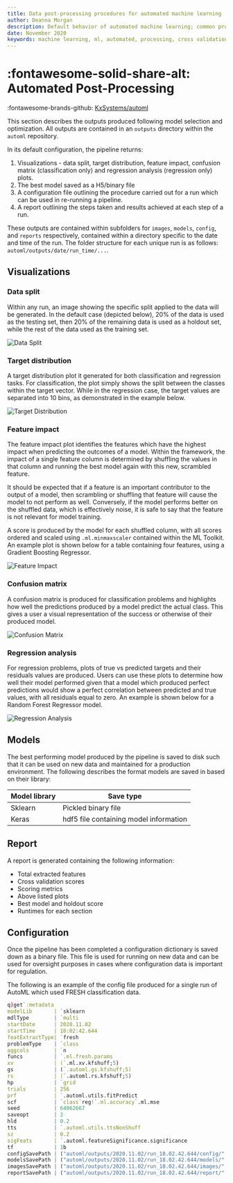 ```yaml
---
title: Data post-processing procedures for automated machine learning | Machine Learning | Documentation for kdb+ and q
author: Deanna Morgan
description: Default behavior of automated machine learning; common processes completed across all forms of automated machine learning
date: November 2020
keywords: machine learning, ml, automated, processing, cross validation, grid search, models
---
```

# :fontawesome-solid-share-alt: Automated Post-Processing



:fontawesome-brands-github: 
[KxSystems/automl](https://github.com/kxsystems/automl)

This section describes the outputs produced following model selection and optimization. All outputs are contained in an `outputs` directory within the `automl` repository.

In its default configuration, the pipeline returns:

1. Visualizations - data split, target distribution, feature impact, confusion matrix (classification only) and regression analysis (regression only) plots.
2. The best model saved as a H5/binary file 
3. A configuration file outlining the procedure carried out for a run which can be used in re-running a pipeline.
4. A report outlining the steps taken and results achieved at each step of a run.

These outputs are contained within subfolders for `images`, `models`, `config`, and `reports` respectively, contained within a directory specific to the date and time of the run. The folder structure for each unique run is as follows: `automl/outputs/date/run_time/...`.


## Visualizations

### Data split

Within any run, an image showing the specific split applied to the data will be generated. In the default case (depicted below), 20% of the data is used as the testing set, then 20% of the remaining data is used as a holdout set, while the rest of the data used as the training set.

![Data Split](img/5fold.png)

### Target distribution

A target distribution plot it generated for both classification and regression tasks. For classification, the plot simply shows the split between the classes within the target vector. While in the regression case, the target values are separated into 10 bins, as demonstrated in the example below.

![Target Distribution](img/targetdistribution.png)

### Feature impact

The feature impact plot identifies the features which have the highest impact when predicting the outcomes of a model. Within the framework, the impact of a single feature column is determined by shuffling the values in that column and running the best model again with this new, scrambled feature.

It should be expected that if a feature is an important contributor to the output of a model, then scrambling or shuffling that feature will cause the model to not perform as well. Conversely, if the model performs better on the shuffled data, which is effectively noise, it is safe to say that the feature is not relevant for model training.

A score is produced by the model for each shuffled column, with all scores ordered and scaled using `.ml.minmaxscaler` contained within the ML Toolkit. An example plot is shown below for a table containing four features, using a Gradient Boosting Regressor.

![Feature Impact](img/featureimpact.png)

### Confusion matrix

A confusion matrix is produced for classification problems and highlights how well the predictions produced by a model predict the actual class. This gives a user a visual representation of the success or otherwise of their produced model.

![Confusion Matrix](img/confusion.png)

### Regression analysis

For regression problems, plots of true vs predicted targets and their residuals values are produced. Users can use these plots to determine how well their model performed given that a model which produced perfect predictions would show a perfect correlation between predicted and true values, with all residuals equal to zero. An example is shown below for a Random Forest Regressor model. 

![Regression Analysis](img/rfr_regression.png)

## Models

The best performing model produced by the pipeline is saved to disk such that it can be used on new data and maintained for a production environment. The following describes the format models are saved in based on their library:

Model library | Save type 
--------------|-----------
Sklearn       | Pickled binary file
Keras         | hdf5 file containing model information


## Report

A report is generated containing the following information:

- Total extracted features
- Cross validation scores
- Scoring metrics
- Above listed plots
- Best model and holdout score
- Runtimes for each section


## Configuration

Once the pipeline has been completed a configuration dictionary is saved down as a binary file. This file is used for running on new data and can be used for oversight purposes in cases where configuration data is important for regulation.

The following is an example of the config file produced for a single run of AutoML which used FRESH classification data.

```q
q)get`:metadata
modelLib       | `sklearn
mdlType        | `multi
startDate      | 2020.11.02
startTime      | 18:02:42.644
featExtractType| `fresh
problemType    | `class
aggcols        | `n
funcs          | `.ml.fresh.params
xv             | (`.ml.xv.kfshuff;5)
gs             | (`.automl.gs.kfshuff;5)
rs             | (`.automl.rs.kfshuff;5)
hp             | `grid
trials         | 256
prf            | `.automl.utils.fitPredict
scf            | `class`reg!`.ml.accuracy`.ml.mse
seed           | 64962667
saveopt        | 2
hld            | 0.2
tts            | `.automl.utils.ttsNonShuff
sz             | 0.2
sigFeats       | `.automl.featureSignificance.significance
tf             | 1b
configSavePath | ("automl/outputs/2020.11.02/run_18.02.42.644/config/"...
modelsSavePath | ("automl/outputs/2020.11.02/run_18.02.42.644/models/"...
imagesSavePath | ("automl/outputs/2020.11.02/run_18.02.42.644/images/"...
reportSavePath | ("automl/outputs/2020.11.02/run_18.02.42.644/report/"...
```
